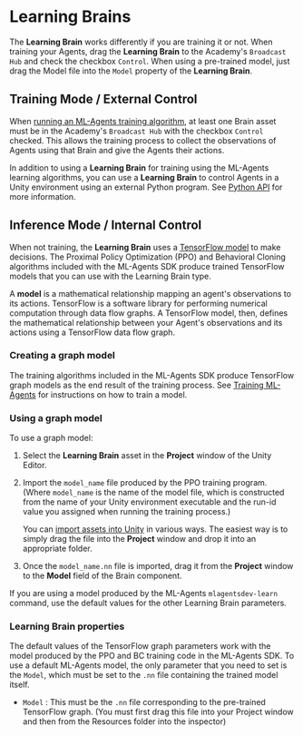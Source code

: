 # Learning Brains

The **Learning Brain** works differently if you are training it or not.
When training your Agents, drag the **Learning Brain** to the
Academy's `Broadcast Hub` and check the checkbox `Control`. When using a pre-trained 
model, just drag the Model file into the `Model` property of the **Learning Brain**.

## Training Mode / External Control

When [running an ML-Agents training algorithm](Training-ML-Agents.md), at least
one Brain asset must be in the Academy's `Broadcast Hub` with the checkbox `Control`
checked. This allows the training process to collect the observations of Agents 
using that Brain and give the Agents their actions.

In addition to using a **Learning Brain** for training using the ML-Agents learning
algorithms, you can use a **Learning Brain** to control Agents in a Unity
environment using an external Python program. See [Python API](Python-API.md)
for more information.

## Inference Mode / Internal Control

When not training, the **Learning Brain** uses a
[TensorFlow model](https://www.tensorflow.org/get_started/get_started_for_beginners#models_and_training)
to make decisions. The Proximal Policy Optimization (PPO) and Behavioral Cloning
algorithms included with the ML-Agents SDK produce trained TensorFlow models
that you can use with the Learning Brain type.

A __model__ is a mathematical relationship mapping an agent's observations to
its actions. TensorFlow is a software library for performing numerical
computation through data flow graphs. A TensorFlow model, then, defines the
mathematical relationship between your Agent's observations and its actions
using a TensorFlow data flow graph.

### Creating a graph model

The training algorithms included in the ML-Agents SDK produce TensorFlow graph
models as the end result of the training process. See
[Training ML-Agents](Training-ML-Agents.md) for instructions on how to train a
model.

### Using a graph model

To use a graph model:

1. Select the **Learning Brain** asset in the **Project** window of the Unity Editor.
2. Import the `model_name` file produced by the PPO training
   program. (Where `model_name` is the name of the model file, which is
   constructed from the name of your Unity environment executable and the run-id
   value you assigned when running the training process.)

   You can
   [import assets into Unity](https://docs.unity3d.com/Manual/ImportingAssets.html)
   in various ways. The easiest way is to simply drag the file into the
   **Project** window and drop it into an appropriate folder.
3. Once the `model_name.nn` file is imported, drag it from the **Project**
   window to the **Model** field of the Brain component.

If you are using a model produced by the ML-Agents `mlagentsdev-learn` command, use
the default values for the other Learning Brain parameters.

### Learning Brain properties

The default values of the TensorFlow graph parameters work with the model
produced by the PPO and BC training code in the ML-Agents SDK. To use a default
ML-Agents model, the only parameter that you need to set is the `Model`,
which must be set to the `.nn` file containing the trained model itself.

* `Model` : This must be the `.nn` file corresponding to the pre-trained
   TensorFlow graph. (You must first drag this file into your Project window 
   and then from the Resources folder into the inspector)

